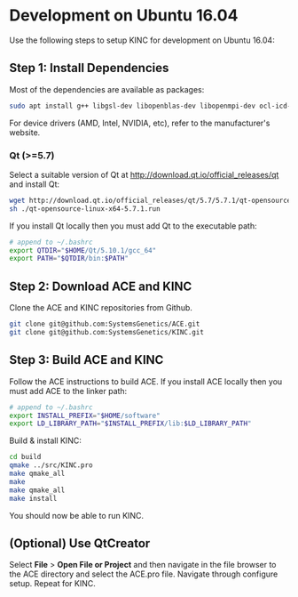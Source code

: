 
# Development on Ubuntu 16.04

Use the following steps to setup KINC for development on Ubuntu 16.04:

## Step 1: Install Dependencies

Most of the dependencies are available as packages:
```bash
sudo apt install g++ libgsl-dev libopenblas-dev libopenmpi-dev ocl-icd-opencl-dev
```

For device drivers (AMD, Intel, NVIDIA, etc), refer to the manufacturer's website.

### Qt (>=5.7)

Select a suitable version of Qt at http://download.qt.io/official_releases/qt and install Qt:

```bash
wget http://download.qt.io/official_releases/qt/5.7/5.7.1/qt-opensource-linux-x64-5.7.1.run
sh ./qt-opensource-linux-x64-5.7.1.run
```

If you install Qt locally then you must add Qt to the executable path:

```bash
# append to ~/.bashrc
export QTDIR="$HOME/Qt/5.10.1/gcc_64"
export PATH="$QTDIR/bin:$PATH"
```

## Step 2: Download ACE and KINC

Clone the ACE and KINC repositories from Github.

```bash
git clone git@github.com:SystemsGenetics/ACE.git
git clone git@github.com:SystemsGenetics/KINC.git
```

## Step 3: Build ACE and KINC

Follow the ACE instructions to build ACE. If you install ACE locally then you must add ACE to the linker path:

```bash
# append to ~/.bashrc
export INSTALL_PREFIX="$HOME/software"
export LD_LIBRARY_PATH="$INSTALL_PREFIX/lib:$LD_LIBRARY_PATH"
```

Build & install KINC:

```bash
cd build
qmake ../src/KINC.pro
make qmake_all
make
make qmake_all
make install
```

You should now be able to run KINC.

## (Optional) Use QtCreator

Select **File** > **Open File or Project** and then navigate in the file browser to the ACE directory and select the ACE.pro file. Navigate through configure setup. Repeat for KINC.
